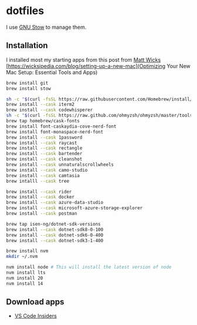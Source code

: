# dotfiles

I use [GNU Stow](https://www.gnu.org/software/stow/) to manage them.

## Installation

I installed most my starting apps from this post from [Matt Wicks](https://www.linkedin.com/in/matt-wicks/)\
[https://wicksipedia.com/blog/setting-up-a-new-mac](Optimizing Your New Mac Setup: Essential Tools and Apps)

```sh
brew install git
brew install stow

sh -c "$(curl -fsSL https://raw.githubusercontent.com/Homebrew/install/HEAD/install.sh)"
brew install --cask iterm2
brew install --cask codewhisperer
sh -c "$(curl -fsSL https://raw.github.com/ohmyzsh/ohmyzsh/master/tools/install.sh)"
brew tap homebrew/cask-fonts
brew install font-caskaydia-cove-nerd-font
brew install font-monaspace-nerd-font
brew install --cask 1password
brew install --cask raycast
brew install --cask rectangle
brew install --cask bartender
brew install --cask cleanshot
brew install --cask unnaturalscrollwheels
brew install --cask camo-studio
brew install --cask camtasia
brew intalll --cask tree

brew install --cask rider
brew install --cask docker
brew install --cask azure-data-studio
brew install --cask microsoft-azure-storage-explorer
brew install --cask postman

brew tap isen-ng/dotnet-sdk-versions
brew install --cask dotnet-sdk8-0-100
brew install --cask dotnet-sdk6-0-400
brew install --cask dotnet-sdk3-1-400

brew install nvm
mkdir ~/.nvm

nvm install node # This will install the latest version of node
nvm install lts
nvm install 20
nvm install 14

```

## Download apps

- [VS Code Insiders](https://code.visualstudio.com/docs/?dv=osx&build=insiders)

